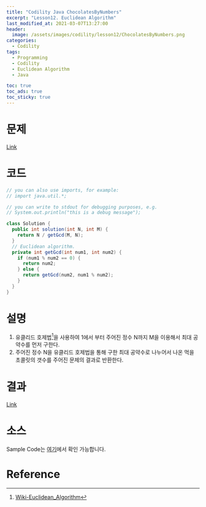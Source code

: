```yaml
---
title: "Codility Java ChocolatesByNumbers"
excerpt: "Lesson12. Euclidean Algorithm"
last_modified_at: 2021-03-07T13:27:00
header:
  image: /assets/images/codility/lesson12/ChocolatesByNumbers.png
categories:
  - Codility
tags:
  - Programming
  - Codility
  - Euclidean Algorithm
  - Java

toc: true
toc_ads: true
toc_sticky: true
---
```

# 문제
[Link](https://app.codility.com/programmers/lessons/12-euclidean_algorithm/chocolates_by_numbers/)

# 코드
```java
// you can also use imports, for example:
// import java.util.*;

// you can write to stdout for debugging purposes, e.g.
// System.out.println("this is a debug message");

class Solution {
  public int solution(int N, int M) {
    return N / getGcd(M, N);
  }
  // Euclidean algorithm.
  private int getGcd(int num1, int num2) {
    if (num1 % num2 == 0) {
      return num2;
    } else {
      return getGcd(num2, num1 % num2);
    }
  }
}
```

# 설명
1. 유클리드 호제법[^Euclidean]을 사용하여 1에서 부터 주어진 정수 N까지 M을 이용해서 최대 공약수를 먼저 구한다.
2. 주어진 정수 N을 유클리드 호제법을 통해 구한 최대 공약수로 나누어서 나온 먹을 초콜릿의 갯수를 주어진 문제의 결과로 반환한다.

# 결과
[Link](https://app.codility.com/demo/results/training2XBK6X-U2F/)

# 소스
Sample Code는 [여기](https://github.com/GracefulSoul/codility/blob/master/src/main/java/lesson12/ChocolatesByNumbers.java)에서 확인 가능합니다.

# Reference
[^Euclidean]: [Wiki-Euclidean_Algorithm](https://ko.wikipedia.org/wiki/%EC%9C%A0%ED%81%B4%EB%A6%AC%EB%93%9C_%ED%98%B8%EC%A0%9C%EB%B2%95)